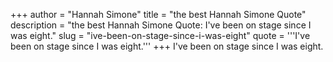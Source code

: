 +++
author = "Hannah Simone"
title = "the best Hannah Simone Quote"
description = "the best Hannah Simone Quote: I've been on stage since I was eight."
slug = "ive-been-on-stage-since-i-was-eight"
quote = '''I've been on stage since I was eight.'''
+++
I've been on stage since I was eight.
